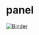 # panel

[![Binder](https://mybinder.org/badge_logo.svg)](https://mybinder.org/v2/gh/shiva-kumar-biru/panel/main)
